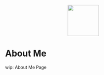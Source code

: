 <div style="
  padding: 1rem 0;
">
<p align="center">
  <img width="100" height="100" src="public/static/icons/assets/about-me.svg" />
</p>

# About Me

wip: About Me Page

</div>
